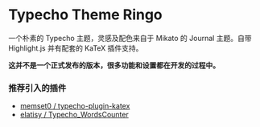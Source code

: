 # Typecho Theme Ringo

一个朴素的 Typecho 主题，灵感及配色来自于 Mikato 的 Journal 主题。自带 Highlight.js 并有配套的 KaTeX 插件支持。

**这并不是一个正式发布的版本，很多功能和设置都在开发的过程中。**

### 推荐引入的插件

* [memset0 / typecho-plugin-katex](https://github.com/memset0/typecho-plugin-katex)
* [elatisy / Typecho_WordsCounter](https://github.com/elatisy/Typecho_WordsCounter)         
